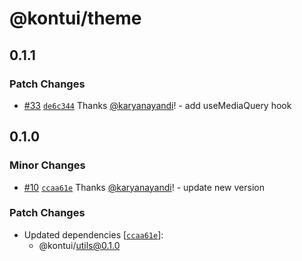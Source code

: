# @kontui/theme

## 0.1.1

### Patch Changes

- [#33](https://github.com/dafundacom/kontui/pull/33)
  [`de6c344`](https://github.com/dafundacom/kontui/commit/de6c3449384db9cae134acec0dce16c314702ca4)
  Thanks [@karyanayandi](https://github.com/karyanayandi)! - add useMediaQuery
  hook

## 0.1.0

### Minor Changes

- [#10](https://github.com/dafundacom/kontui/pull/10)
  [`ccaa61e`](https://github.com/dafundacom/kontui/commit/ccaa61e0ddb3dcf679d0a21d1c40e3464402a8fe)
  Thanks [@karyanayandi](https://github.com/karyanayandi)! - update new version

### Patch Changes

- Updated dependencies
  [[`ccaa61e`](https://github.com/dafundacom/kontui/commit/ccaa61e0ddb3dcf679d0a21d1c40e3464402a8fe)]:
  - @kontui/utils@0.1.0
